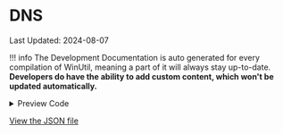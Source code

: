 # DNS

Last Updated: 2024-08-07


!!! info
     The Development Documentation is auto generated for every compilation of WinUtil, meaning a part of it will always stay up-to-date. **Developers do have the ability to add custom content, which won't be updated automatically.**


<!-- BEGIN CUSTOM CONTENT -->

<!-- END CUSTOM CONTENT -->

<details>
<summary>Preview Code</summary>

```json
{
  "Content": "DNS",
  "category": "z__Advanced Tweaks - CAUTION",
  "panel": "1",
  "Order": "a040_",
  "Type": "Combobox",
  "ComboItems": "Default DHCP Google Cloudflare Cloudflare_Malware Cloudflare_Malware_Adult Open_DNS Quad9 AdGuard_Ads_Trackers AdGuard_Ads_Trackers_Malware_Adult",
  "link": "https://christitustech.github.io/winutil/dev/tweaks/z--Advanced-Tweaks---CAUTION/WPFchangedns"
}
```

</details>


<!-- BEGIN SECOND CUSTOM CONTENT -->

<!-- END SECOND CUSTOM CONTENT -->


[View the JSON file](https://github.com/ChrisTitusTech/winutil/tree/main/config/tweaks.json)

